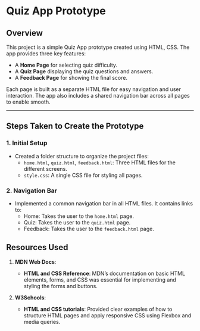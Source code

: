 
# **Quiz App Prototype**

## **Overview**

This project is a simple Quiz App prototype created using HTML, CSS. The app provides three key features:
- A **Home Page** for selecting quiz difficulty.
- A **Quiz Page** displaying the quiz questions and answers.
- A **Feedback Page** for showing the final score.

Each page is built as a separate HTML file for easy navigation and user interaction. The app also includes a shared navigation bar across all pages to enable smooth.

---

## **Steps Taken to Create the Prototype**

### 1. **Initial Setup**
- Created a folder structure to organize the project files:
  - `home.html`, `quiz.html`, `feedback.html`: Three HTML files for the different screens.
  - `style.css`: A single CSS file for styling all pages.

### 2. **Navigation Bar**
- Implemented a common navigation bar in all HTML files. It contains links to:
  - Home: Takes the user to the `home.html` page.
  - Quiz: Takes the user to the `quiz.html` page.
  - Feedback: Takes the user to the `feedback.html` page.

## **Resources Used**

1. **MDN Web Docs**:
   - **HTML and CSS Reference**: MDN’s documentation on basic HTML elements, forms, and CSS was essential for implementing and styling the forms and buttons.


2. **W3Schools**:
   - **HTML and CSS tutorials**: Provided clear examples of how to structure HTML pages and apply responsive CSS using Flexbox and media queries.





